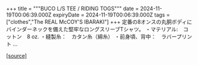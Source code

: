 +++
title = """BUCO L/S TEE / RIDING TOGS"""
date = 2024-11-19T00:06:39.000Z
expiryDate = 2024-11-19T00:06:39.000Z
tags = ["clothes","The REAL McCOY'S IBARAKI"]
+++
定番の8オンスの丸胴ボディにバインダーネックを備えた堅牢なロングスリーブTシャツ。 ・マテリアル:　コットン　8 oz. ・縫製糸：　カタン糸（綿糸） ・前身頃、背中：　ラバープリント ...

[[source]](https://the-realmccoys.ocnk.net/product/1455)

